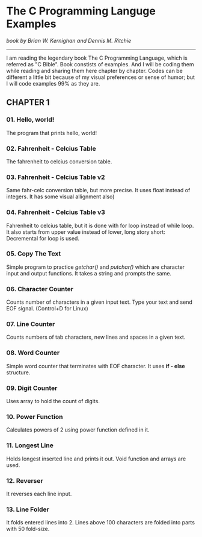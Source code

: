 # The C Programming Languge Examples
<i>book by Brian W. Kernighan and Dennis M. Ritchie</i>
<hr>
I am reading the legendary book The C Programming Language, which is referred as "C Bible". Book constists of examples. And I will be coding them while reading and sharing them here chapter by chapter. Codes can be different a little bit because of my visual preferences or sense of humor; but I will code examples 99% as they are.

## CHAPTER 1

### 01. Hello, world!
The program that prints hello, world!

### 02. Fahrenheit - Celcius Table
The fahrenheit to celcius conversion table.

### 03. Fahrenheit - Celcius Table v2
Same fahr-celc conversion table, but more precise. It uses float instead of integers. It has some visual allignment also)

### 04. Fahrenheit - Celcius Table v3
Fahrenheit to celcius table, but it is done with for loop instead of while loop. It also starts from upper value instead of lower, long story short: Decremental for loop is used.

### 05. Copy The Text
Simple program to practice <em>getchar()</em> and <em>putchar()</em> which are character input and output functions. It takes a string and prompts the same.

### 06. Character Counter
Counts number of characters in a given input text. Type your text and send EOF signal. (Control+D for Linux)

### 07. Line Counter
Counts numbers of tab characters, new lines and spaces in a given text.

### 08. Word Counter
Simple word counter that terminates with EOF character. It uses <strong>if - else</strong> structure.

### 09. Digit Counter
Uses array to hold the count of digits.

### 10. Power Function
Calculates powers of 2 using power function defined in it.

### 11. Longest Line
Holds longest inserted line and prints it out. Void function and arrays are used.

### 12. Reverser
It reverses each line input.

### 13. Line Folder
It folds entered lines into 2. Lines above 100 characters are folded into parts with 50 fold-size.
